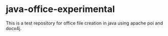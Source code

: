 java-office-experimental
======================

This is a test repository for office file creation in java using apache poi and docx4j.
